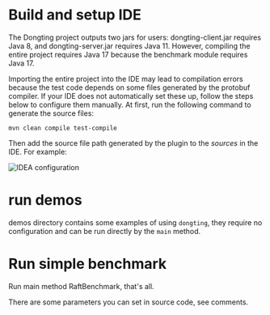# Build and setup IDE

The Dongting project outputs two jars for users: dongting-client.jar requires Java 8, and dongting-server.jar
requires Java 11. However, compiling the entire project requires Java 17 because the benchmark module requires Java 17.

Importing the entire project into the IDE may lead to compilation errors because the test code depends on some files 
generated by the protobuf compiler. If your IDE does not automatically set these up, follow the steps below to 
configure them manually. At first, run the following command to generate the source files:
```
mvn clean compile test-compile
```
Then add the source file path generated by the plugin to the *sources* in the IDE. For example:

![IDEA configuration](imgs/IDEA.png)

# run demos

demos directory contains some examples of using `dongting`, they require no configuration 
and can be run directly by the `main` method.

# Run simple benchmark

Run main method RaftBenchmark, that's all. 

There are some parameters you can set in source code, see comments.


